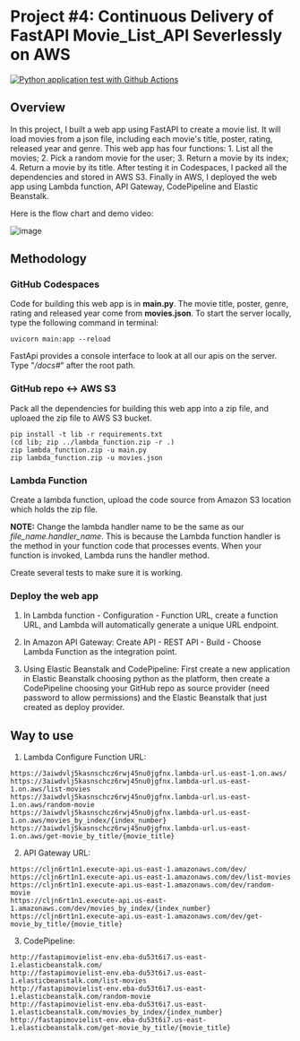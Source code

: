 # Project #4: Continuous Delivery of FastAPI Movie_List_API Severlessly on AWS

[![Python application test with Github Actions](https://github.com/nogibjj/Project4_FastAPI_YZ/actions/workflows/main.yml/badge.svg?branch=main)](https://github.com/nogibjj/Project4_FastAPI_YZ/actions/workflows/main.yml)

## Overview

In this project, I built a web app using FastAPI to create a movie list. It will load movies from a json file, including each movie's title, poster, rating, released year and genre. This web app has four functions: 1. List all the movies; 2. Pick a random movie for the user; 3. Return a movie by its index; 4. Return a movie by its title. After testing it in Codespaces, I packed all the dependencies and stored in AWS S3. Finally in AWS, I deployed the web app using Lambda function, API Gateway, CodePipeline and Elastic Beanstalk.

Here is the flow chart and demo video: 

![image](https://user-images.githubusercontent.com/110933007/201536067-50c35ad0-5a1e-42e4-afea-ac9696abcc30.png)


## Methodology

### GitHub Codespaces
Code for building this web app is in **main.py**. The movie title, poster, genre, rating and released year come from **movies.json**. 
To start the server locally, type the following command in terminal:
```
uvicorn main:app --reload
```
FastApi provides a console interface to look at all our apis on the server. Type "*/docs#*" after the root path.

### GitHub repo <-> AWS S3
Pack all the dependencies for building this web app into a zip file, and uploaed the zip file to AWS S3 bucket. 
```
pip install -t lib -r requirements.txt
(cd lib; zip ../lambda_function.zip -r .)
zip lambda_function.zip -u main.py
zip lambda_function.zip -u movies.json
```

### Lambda Function
Create a lambda function, upload the code source from Amazon S3 location which holds the zip file. 

**NOTE:** Change the lambda handler name to be the same as our *file_name.handler_name*. This is because the Lambda function handler is the method in your function code that processes events. When your function is invoked, Lambda runs the handler method.

Create several tests to make sure it is working.


### Deploy the web app

1. In Lambda function - Configuration - Function URL, create a function URL, and Lambda will automatically generate a unique URL endpoint.

2. In Amazon API Gateway: Create API - REST API - Build - Choose Lambda Function as the integration point.

3. Using Elastic Beanstalk and CodePipeline: First create a new application in Elastic Beanstalk choosing python as the platform, then create a CodePipeline choosing your GitHub repo as source provider (need password to allow permissions) and the Elastic Beanstalk that just created as deploy provider. 


## Way to use

1. Lambda Configure Function URL:
```
https://3aiwdvlj5kasnschcz6rwj45nu0jgfnx.lambda-url.us-east-1.on.aws/
https://3aiwdvlj5kasnschcz6rwj45nu0jgfnx.lambda-url.us-east-1.on.aws/list-movies
https://3aiwdvlj5kasnschcz6rwj45nu0jgfnx.lambda-url.us-east-1.on.aws/random-movie
https://3aiwdvlj5kasnschcz6rwj45nu0jgfnx.lambda-url.us-east-1.on.aws/movies_by_index/{index_number}
https://3aiwdvlj5kasnschcz6rwj45nu0jgfnx.lambda-url.us-east-1.on.aws/get-movie_by_title/{movie_title}
```

2. API Gateway URL:
```
https://cljn6rt1n1.execute-api.us-east-1.amazonaws.com/dev/
https://cljn6rt1n1.execute-api.us-east-1.amazonaws.com/dev/list-movies
https://cljn6rt1n1.execute-api.us-east-1.amazonaws.com/dev/random-movie
https://cljn6rt1n1.execute-api.us-east-1.amazonaws.com/dev/movies_by_index/{index_number}
https://cljn6rt1n1.execute-api.us-east-1.amazonaws.com/dev/get-movie_by_title/{movie_title}
```

3. CodePipeline:
```
http://fastapimovielist-env.eba-du53t6i7.us-east-1.elasticbeanstalk.com/
http://fastapimovielist-env.eba-du53t6i7.us-east-1.elasticbeanstalk.com/list-movies
http://fastapimovielist-env.eba-du53t6i7.us-east-1.elasticbeanstalk.com/random-movie
http://fastapimovielist-env.eba-du53t6i7.us-east-1.elasticbeanstalk.com/movies_by_index/{index_number}
http://fastapimovielist-env.eba-du53t6i7.us-east-1.elasticbeanstalk.com/get-movie_by_title/{movie_title}
```